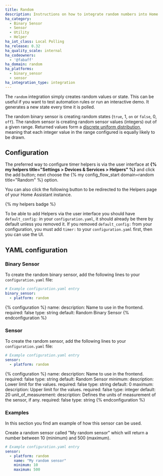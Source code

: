 ```yaml
---
title: Random
description: Instructions on how to integrate random numbers into Home Assistant.
ha_category:
  - Binary Sensor
  - Sensor
  - Utility
  - Helper
ha_iot_class: Local Polling
ha_release: 0.32
ha_quality_scale: internal
ha_codeowners:
  - '@fabaff'
ha_domain: random
ha_platforms:
  - binary_sensor
  - sensor
ha_integration_type: integration
---
```


The `random` integration simply creates random values or state. This can be useful if you want to test automation rules or run an interactive demo. It generates a new state every time it is polled.

The random binary sensor is creating random states (`true`, 1, `on` or `false`, 0, `off`).
The random sensor is creating random sensor values (integers) out of a given range. Returned values form a [discrete uniform distribution](https://en.wikipedia.org/wiki/Discrete_uniform_distribution), meaning that each integer value in the range configured is equally likely to be drawn.

## Configuration
The preferred way to configure timer helpers is via the user interface at **{% my helpers title="Settings > Devices & Services > Helpers" %}** and click the add button; next choose the {% my config_flow_start domain=random title="Random" %} option.

You can also click the following button to be redirected to the Helpers page of your Home Assistant instance.

{% my helpers badge %}

To be able to add Helpers via the user interface you should have `default_config:` in your `configuration.yaml`, it should already be there by default unless you removed it. If you removed `default_config:` from your configuration, you must add `timer:` to your `configuration.yaml` first, then you can use the UI.

## YAML configuration

### Binary Sensor

To create the random binary sensor, add the following lines to your `configuration.yaml` file:

```yaml
# Example configuration.yaml entry
binary_sensor:
  - platform: random
```

{% configuration %}
name:
  description: Name to use in the frontend.
  required: false
  type: string
  default: Random Binary Sensor
{% endconfiguration %}

### Sensor

To create the random sensor, add the following lines to your `configuration.yaml` file:

```yaml
# Example configuration.yaml entry
sensor:
  - platform: random
```

{% configuration %}
name:
  description: Name to use in the frontend.
  required: false
  type: string
  default: Random Sensor
minimum:
  description: Lower limit for the values.
  required: false
  type: string
  default: 0
maximum:
  description: Upper limit for the values.
  required: false
  type: integer
  default: 20
unit_of_measurement:
  description: Defines the units of measurement of the sensor, if any.
  required: false
  type: string
{% endconfiguration %}

### Examples

In this section you find am example of how this sensor can be used.

Create a random sensor called "My random sensor" which will return a number between 10 (minimum) and 500 (maximum).

```yaml
# Example configuration.yaml entry
sensor:
  - platform: random
    name: "My random sensor"
    minimum: 10
    maximum: 500
```
